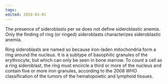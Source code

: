 ```yaml
---
tags: 
edited: 2024-03-01
---
```


The presence of sideroblasts per se does not define sideroblastic anemia. Only the finding of ring (or ringed) sideroblasts characterizes sideroblastic anemia.

Ring sideroblasts are named so because iron-laden mitochondria form a ring around the nucleus. It is a subtype of basophilic granules of the erythrocyte, but which can only be seen in bone marrow. To count a cell as a ring sideroblast, the ring must encircle a third or more of the nucleus and contain five or more iron granules, according to the 2008 WHO classification of the tumors of the hematopoietic and lymphoid tissues.